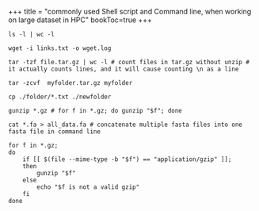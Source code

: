 +++
title = "commonly used Shell script and Command line, when working on large dataset in HPC"
bookToc=true
+++

```shell
ls -l | wc -l

wget -i links.txt -o wget.log

tar -tzf file.tar.gz | wc -l # count files in tar.gz without unzip # it actually counts lines, and it will cause counting \n as a line

tar -zcvf  myfolder.tar.gz myfolder

cp ./folder/*.txt ./newfolder

gunzip *.gz # for f in *.gz; do gunzip "$f"; done

cat *.fa > all_data.fa # concatenate multiple fasta files into one fasta file in command line

```


```shell
for f in *.gz;
do 
    if [[ $(file --mime-type -b "$f") == "application/gzip" ]]; 
    then 
        gunzip "$f" 
    else 
        echo "$f is not a valid gzip" 
    fi
done
```


